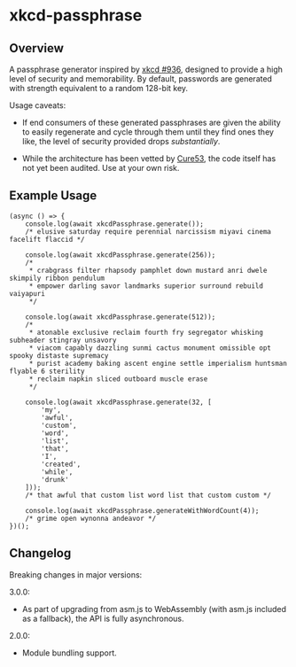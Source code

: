 # xkcd-passphrase

## Overview

A passphrase generator inspired by [xkcd #936](https://xkcd.com/936), designed
to provide a high level of security and memorability. By default, passwords are
generated with strength equivalent to a random 128-bit key.

Usage caveats:

* If end consumers of these generated passphrases are given the ability to easily
regenerate and cycle through them until they find ones they like, the level of
security provided drops _substantially_.

* While the architecture has been vetted by [Cure53](https://cure53.de), the code
itself has not yet been audited. Use at your own risk.

## Example Usage

	(async () => {
		console.log(await xkcdPassphrase.generate());
		/* elusive saturday require perennial narcissism miyavi cinema facelift flaccid */

		console.log(await xkcdPassphrase.generate(256));
		/*
		 * crabgrass filter rhapsody pamphlet down mustard anri dwele skimpily ribbon pendulum
		 * empower darling savor landmarks superior surround rebuild vaiyapuri
		 */

		console.log(await xkcdPassphrase.generate(512));
		/*
		 * atonable exclusive reclaim fourth fry segregator whisking subheader stingray unsavory
		 * viacom capably dazzling sunmi cactus monument omissible opt spooky distaste supremacy
		 * purist academy baking ascent engine settle imperialism huntsman flyable 6 sterility
		 * reclaim napkin sliced outboard muscle erase
		 */ 

		console.log(await xkcdPassphrase.generate(32, [
			'my',
			'awful',
			'custom',
			'word',
			'list',
			'that',
			'I',
			'created',
			'while',
			'drunk'
		]));
		/* that awful that custom list word list that custom custom */ 

		console.log(await xkcdPassphrase.generateWithWordCount(4));
		/* grime open wynonna andeavor */
	})();

## Changelog

Breaking changes in major versions:

3.0.0:

* As part of upgrading from asm.js to WebAssembly (with asm.js included as a fallback),
the API is fully asynchronous.

2.0.0:

* Module bundling support.

